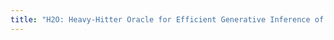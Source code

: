 ```yaml
---
title: "H2O: Heavy-Hitter Oracle for Efficient Generative Inference of Large Language Models."
---
```

